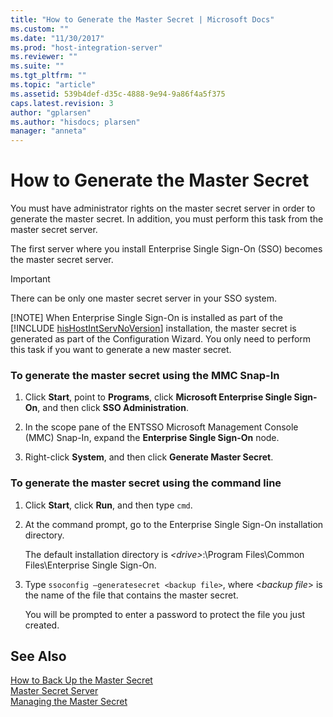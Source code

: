 ```yaml
---
title: "How to Generate the Master Secret | Microsoft Docs"
ms.custom: ""
ms.date: "11/30/2017"
ms.prod: "host-integration-server"
ms.reviewer: ""
ms.suite: ""
ms.tgt_pltfrm: ""
ms.topic: "article"
ms.assetid: 539b4def-d35c-4888-9e94-9a86f4a5f375
caps.latest.revision: 3
author: "gplarsen"
ms.author: "hisdocs; plarsen"
manager: "anneta"
---
```

# How to Generate the Master Secret
You must have administrator rights on the master secret server in order to generate the master secret. In addition, you must perform this task from the master secret server.  
  
 The first server where you install Enterprise Single Sign-On (SSO) becomes the master secret server.  
  
> [!IMPORTANT]
>  There can be only one master secret server in your SSO system.  
> 
> [!NOTE]
>  When Enterprise Single Sign-On is installed as part of the [!INCLUDE [hisHostIntServNoVersion](../includes/hishostintservnoversion-md.md)] installation, the master secret is generated as part of the Configuration Wizard. You only need to perform this task if you want to generate a new master secret.  
  
### To generate the master secret using the MMC Snap-In  
  
1.  Click **Start**, point to **Programs**, click **Microsoft Enterprise Single Sign-On**, and then click **SSO Administration**.  
  
2.  In the scope pane of the ENTSSO Microsoft Management Console (MMC) Snap-In, expand the **Enterprise Single Sign-On** node.  
  
3.  Right-click **System**, and then click **Generate Master Secret**.  
  
### To generate the master secret using the command line  
  
1.  Click **Start**, click **Run**, and then type `cmd`.  
  
2.  At the command prompt, go to the Enterprise Single Sign-On installation directory.  
  
     The default installation directory is *\<drive>*:\Program Files\Common Files\Enterprise Single Sign-On.  
  
3.  Type `ssoconfig –generatesecret <backup file>`, where \<*backup file*> is the name of the file that contains the master secret.  
  
     You will be prompted to enter a password to protect the file you just created.  
  
## See Also  
 [How to Back Up the Master Secret](../esso/how-to-back-up-the-master-secret.md)   
 [Master Secret Server](../esso/master-secret-server.md)   
 [Managing the Master Secret](../esso/managing-the-master-secret.md)